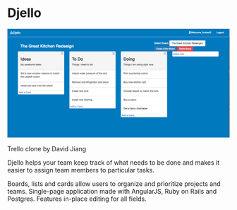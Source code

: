 # Djello

![Sample Board](screenshot.png "A sample board")

Trello clone by David Jiang

Djello helps your team keep track of what needs to be done and makes it easier to assign team members to particular tasks. 

Boards, lists and cards allow users to organize and prioritize projects and teams. Single-page application made with AngularJS, Ruby on Rails and Postgres. Features in-place editing for all fields. 